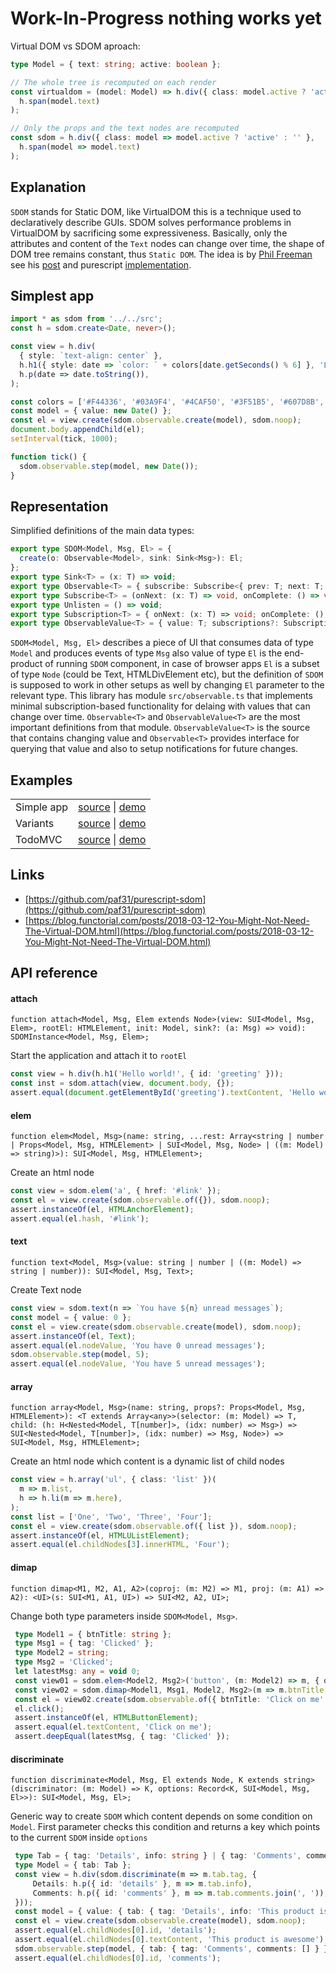 # Work-In-Progress nothing works yet

Virtual DOM vs SDOM aproach:
```ts
type Model = { text: string; active: boolean };

// The whole tree is recomputed on each render
const virtualdom = (model: Model) => h.div({ class: model.active ? 'active' : '' },
  h.span(model.text)
);

// Only the props and the text nodes are recomputed
const sdom = h.div({ class: model => model.active ? 'active' : '' },
  h.span(model => model.text)
);
```

## Explanation
`SDOM` stands for Static DOM, like VirtualDOM this is a technique used
to declaratively describe GUIs. SDOM solves performance problems in
VirtualDOM by sacrificing some expressiveness. Basically, only the
attributes and content of the `Text` nodes can change over time, the
shape of DOM tree remains constant, thus `Static DOM`. The idea is by
[Phil Freeman](https://github.com/paf31) see his
[post](https://blog.functorial.com/posts/2018-03-12-You-Might-Not-Need-The-Virtual-DOM.html)
and purescript
[implementation](https://github.com/paf31/purescript-sdom).

## Simplest app
```ts
import * as sdom from '../../src';
const h = sdom.create<Date, never>();

const view = h.div(
  { style: `text-align: center` },
  h.h1({ style: date => `color: ` + colors[date.getSeconds() % 6] }, 'Local time'),
  h.p(date => date.toString()),
);

const colors = ['#F44336', '#03A9F4', '#4CAF50', '#3F51B5', '#607D8B', '#FF5722'];
const model = { value: new Date() };
const el = view.create(sdom.observable.create(model), sdom.noop);
document.body.appendChild(el);
setInterval(tick, 1000);

function tick() {
  sdom.observable.step(model, new Date());
}
```

## Representation 
Simplified definitions of the main data types:
```ts
export type SDOM<Model, Msg, El> = {
  create(o: Observable<Model>, sink: Sink<Msg>): El;
};
export type Sink<T> = (x: T) => void;
export type Observable<T> = { subscribe: Subscribe<{ prev: T; next: T; }>>; getValue(): T; }; 
export type Subscribe<T> = (onNext: (x: T) => void, onComplete: () => void) => Unlisten;
export type Unlisten = () => void;
export type Subscription<T> = { onNext: (x: T) => void; onComplete: () => void; };
export type ObservableValue<T> = { value: T; subscriptions?: Subscription<{ prev: T; next: T }>>[]; };
```

`SDOM<Model, Msg, El>` describes a piece of UI that consumes data of
type `Model` and produces events of type `Msg` also value of type `El`
is the end-product of running `SDOM` component, in case of browser
apps `El` is a subset of type `Node` (could be Text, HTMLDivElement
etc), but the definition of `SDOM` is supposed to work in other setups
as well by changing `El` parameter to the relevant type. This library
has module `src/observable.ts` that implements minimal
subscription-based functionality for delaing with values that can
change over time. `Observable<T>` and `ObservableValue<T>` are the
most important definitions from that module. `ObservableValue<T>` is
the source that contains changing value and `Observable<T>` provides
interface for querying that value and also to setup notifications for
future changes.

## Examples

<table>
  <tbody>
    <tr>
      <td>Simple app</td>
      <td>
	    <a href=./examples/simple/index.ts target=_blank>source</a> |
		<a href=https://lagunoff.github.io/typescript-sdom/simple/ target=_blank>demo<a>
	  </td>
    </tr>
    <tr>
      <td>Variants</td>
      <td>
	    <a href=./examples/variants/index.ts target=_blank>source</a> |
		<a href=https://lagunoff.github.io/typescript-sdom/variants/ target=_blank>demo<a>
	  </td>
    </tr>
    <tr>
      <td>TodoMVC</td>
      <td>
	    <a href=./examples/todomvc/src/index.ts target=_blank>source</a> |
		<a href=https://lagunoff.github.io/typescript-sdom/todomvc/ target=_blank>demo<a>
	  </td>
    </tr>
  </tbody>
</table>

## Links
- [https://github.com/paf31/purescript-sdom](https://github.com/paf31/purescript-sdom)
- [https://blog.functorial.com/posts/2018-03-12-You-Might-Not-Need-The-Virtual-DOM.html](https://blog.functorial.com/posts/2018-03-12-You-Might-Not-Need-The-Virtual-DOM.html)

## API reference
#### attach

`function attach<Model, Msg, Elem extends Node>(view: SUI<Model, Msg, Elem>, rootEl: HTMLElement, init: Model, sink?: (a: Msg) => void): SDOMInstance<Model, Msg, Elem>;`

Start the application and attach it to `rootEl`

```ts
const view = h.div(h.h1('Hello world!', { id: 'greeting' }));
const inst = sdom.attach(view, document.body, {});
assert.equal(document.getElementById('greeting').textContent, 'Hello world!');
```

#### elem

`function elem<Model, Msg>(name: string, ...rest: Array<string | number | Props<Model, Msg, HTMLElement> | SUI<Model, Msg, Node> | ((m: Model) => string)>): SUI<Model, Msg, HTMLElement>;`

Create an html node

```ts
const view = sdom.elem('a', { href: '#link' });
const el = view.create(sdom.observable.of({}), sdom.noop);
assert.instanceOf(el, HTMLAnchorElement);
assert.equal(el.hash, '#link');
```

#### text

`function text<Model, Msg>(value: string | number | ((m: Model) => string | number)): SUI<Model, Msg, Text>;`

Create Text node

```ts
const view = sdom.text(n => `You have ${n} unread messages`);
const model = { value: 0 };
const el = view.create(sdom.observable.create(model), sdom.noop);
assert.instanceOf(el, Text);
assert.equal(el.nodeValue, 'You have 0 unread messages');
sdom.observable.step(model, 5);
assert.equal(el.nodeValue, 'You have 5 unread messages');
```

#### array

`function array<Model, Msg>(name: string, props?: Props<Model, Msg, HTMLElement>): <T extends Array<any>>(selector: (m: Model) => T, child: (h: H<Nested<Model, T[number]>, (idx: number) => Msg>) => SUI<Nested<Model, T[number]>, (idx: number) => Msg, Node>) => SUI<Model, Msg, HTMLElement>;`

Create an html node which content is a dynamic list of child nodes

```ts
const view = h.array('ul', { class: 'list' })(
  m => m.list,
  h => h.li(m => m.here),
);
const list = ['One', 'Two', 'Three', 'Four'];
const el = view.create(sdom.observable.of({ list }), sdom.noop);
assert.instanceOf(el, HTMLUListElement);
assert.equal(el.childNodes[3].innerHTML, 'Four');
```

#### dimap

`function dimap<M1, M2, A1, A2>(coproj: (m: M2) => M1, proj: (m: A1) => A2): <UI>(s: SUI<M1, A1, UI>) => SUI<M2, A2, UI>;`

Change both type parameters inside `SDOM<Model, Msg>`.

```ts
 type Model1 = { btnTitle: string };
 type Msg1 = { tag: 'Clicked' };
 type Model2 = string;
 type Msg2 = 'Clicked';
 let latestMsg: any = void 0;
 const view01 = sdom.elem<Model2, Msg2>('button', (m: Model2) => m, { onclick: () => 'Clicked'});
 const view02 = sdom.dimap<Model1, Msg1, Model2, Msg2>(m => m.btnTitle, msg2 => ({ tag: 'Clicked' }))(view01);
 const el = view02.create(sdom.observable.of({ btnTitle: 'Click on me' }), msg => (latestMsg = msg));
 el.click();
 assert.instanceOf(el, HTMLButtonElement);
 assert.equal(el.textContent, 'Click on me');
 assert.deepEqual(latestMsg, { tag: 'Clicked' });
```

#### discriminate

`function discriminate<Model, Msg, El extends Node, K extends string>(discriminator: (m: Model) => K, options: Record<K, SUI<Model, Msg, El>>): SUI<Model, Msg, El>;`

Generic way to create `SDOM` which content depends on some
condition on `Model`. First parameter checks this condition and
returns a key which points to the current `SDOM` inside `options`

```ts
 type Tab = { tag: 'Details', info: string } | { tag: 'Comments', comments: string[] };
 type Model = { tab: Tab };
 const view = h.div(sdom.discriminate(m => m.tab.tag, {
     Details: h.p({ id: 'details' }, m => m.tab.info),
     Comments: h.p({ id: 'comments' }, m => m.tab.comments.join(', ')),
 }));
 const model = { value: { tab: { tag: 'Details', info: 'This product is awesome' } } };
 const el = view.create(sdom.observable.create(model), sdom.noop);
 assert.equal(el.childNodes[0].id, 'details'); 
 assert.equal(el.childNodes[0].textContent, 'This product is awesome');
 sdom.observable.step(model, { tab: { tag: 'Comments', comments: [] } });
 assert.equal(el.childNodes[0].id, 'comments');
```
